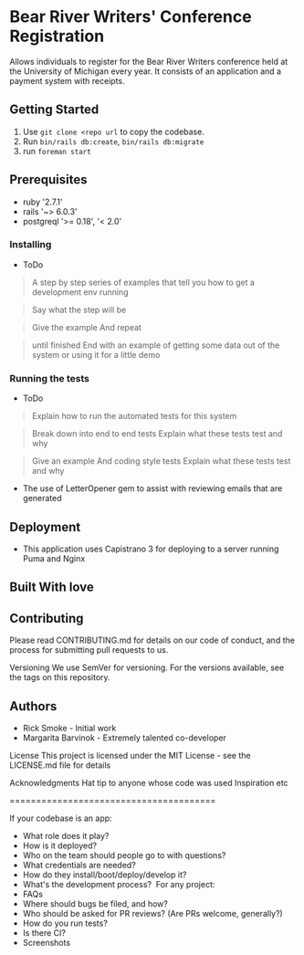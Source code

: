 # Bear River Writers' Conference Registration
Allows individuals to register for the Bear River Writers conference held at the University of Michigan every year. It consists of an application and a payment system with receipts.

## Getting Started
1. Use ```git clone <repo url``` to copy the codebase.
2. Run ```bin/rails db:create```,  ```bin/rails db:migrate```
3. run ```foreman start```

## Prerequisites
- ruby '2.7.1'
- rails '~> 6.0.3'
- postgreql '>= 0.18', '< 2.0'

### Installing
- ToDo
> A step by step series of examples that tell you how to get a development env running

> Say what the step will be

> Give the example
> And repeat

> until finished
> End with an example of getting some data out of the system or using it for a little demo

### Running the tests
- ToDo
> Explain how to run the automated tests for this system

> Break down into end to end tests
> Explain what these tests test and why

> Give an example
> And coding style tests
> Explain what these tests test and why

- The use of LetterOpener gem to assist with reviewing emails that are generated

## Deployment
- This application uses Capistrano 3 for deploying to a server running Puma and Nginx

## Built With love

## Contributing
Please read CONTRIBUTING.md for details on our code of conduct, and the process for submitting pull requests to us.

Versioning
We use SemVer for versioning. For the versions available, see the tags on this repository.

## Authors
- Rick Smoke - Initial work
- Margarita Barvinok - Extremely talented co-developer

License
This project is licensed under the MIT License - see the LICENSE.md file for details

Acknowledgments
Hat tip to anyone whose code was used
Inspiration
etc



=======================================

If your codebase is an app:
- What role does it play?
- How is it deployed?
- Who on the team should people go to with questions?
- What credentials are needed?
- How do they install/boot/deploy/develop it?
- What's the development process?
​
For any project:
- FAQs
- Where should bugs be filed, and how?
- Who should be asked for PR reviews? (Are PRs welcome, generally?)
- How do you run tests?
- Is there CI?
- Screenshots
